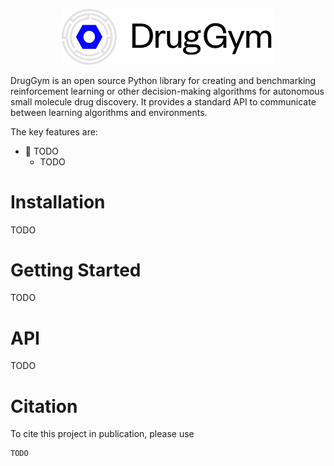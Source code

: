 <p align="center">
<img src="logo.svg" alt="DrugGym Logo" title="DrugGym", width="339.25" height="88.6">
</p>

DrugGym is an open source Python library for creating and benchmarking reinforcement learning or other decision-making algorithms for autonomous small molecule drug discovery. It provides a standard API to communicate between learning algorithms and environments.

The key features are:

- 🎯 TODO
    - TODO

# Installation
TODO

# Getting Started
TODO

# API
TODO

# Citation
To cite this project in publication, please use

```
TODO
```
